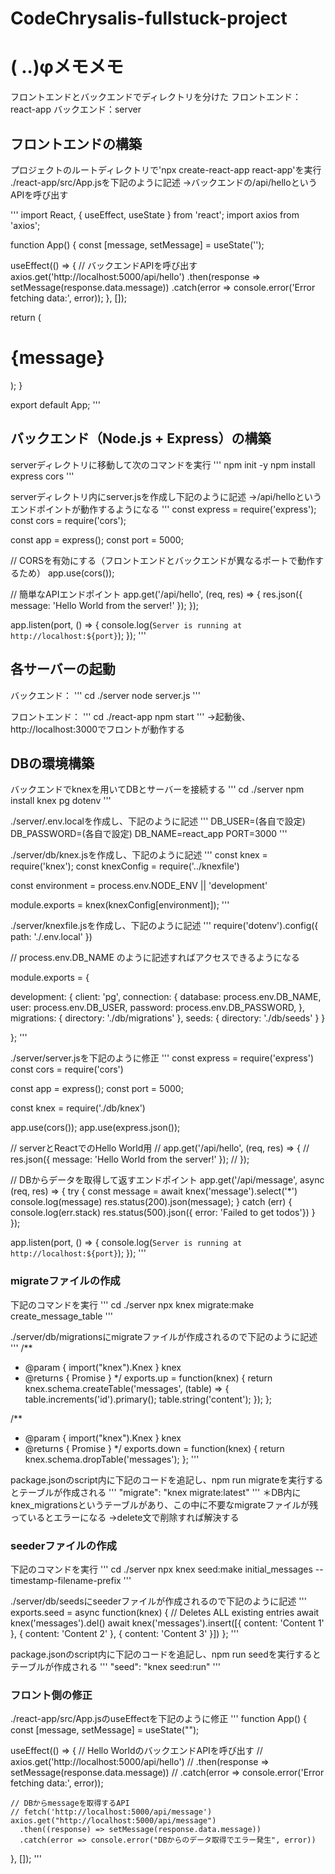 # CodeChrysalis-fullstuck-project

# ( ..)φメモメモ
フロントエンドとバックエンドでディレクトリを分けた
フロントエンド：react-app
バックエンド：server

## フロントエンドの構築
プロジェクトのルートディレクトリで'npx create-react-app react-app'を実行
./react-app/src/App.jsを下記のように記述
→バックエンドの/api/helloというAPIを呼び出す

'''
import React, { useEffect, useState } from 'react';
import axios from 'axios';

function App() {
  const [message, setMessage] = useState('');

  useEffect(() => {
    // バックエンドAPIを呼び出す
    axios.get('http://localhost:5000/api/hello')
      .then(response => setMessage(response.data.message))
      .catch(error => console.error('Error fetching data:', error));
  }, []);

  return (
    <div>
      <h1>{message}</h1>
    </div>
  );
}

export default App;
'''

## バックエンド（Node.js + Express）の構築
serverディレクトリに移動して次のコマンドを実行
'''
npm init -y
npm install express cors
'''

serverディレクトリ内にserver.jsを作成し下記のように記述
→/api/helloというエンドポイントが動作するようになる
'''
const express = require('express');
const cors = require('cors');

const app = express();
const port = 5000;

// CORSを有効にする（フロントエンドとバックエンドが異なるポートで動作するため）
app.use(cors());

// 簡単なAPIエンドポイント
app.get('/api/hello', (req, res) => {
  res.json({ message: 'Hello World from the server!' });
});

app.listen(port, () => {
  console.log(`Server is running at http://localhost:${port}`);
});
'''

## 各サーバーの起動
バックエンド：
'''
cd ./server
node server.js
'''

フロントエンド：
'''
cd ./react-app
npm start
'''
→起動後、http://localhost:3000でフロントが動作する

## DBの環境構築
バックエンドでknexを用いてDBとサーバーを接続する
'''
cd ./server
npm install knex pg dotenv
'''

./server/.env.localを作成し、下記のように記述
'''
DB_USER=(各自で設定)
DB_PASSWORD=(各自で設定)
DB_NAME=react_app
PORT=3000
'''

./server/db/knex.jsを作成し、下記のように記述
'''
const knex = require('knex');
const knexConfig = require('../knexfile')

const environment = process.env.NODE_ENV || 'development'

module.exports = knex(knexConfig[environment]);
'''

./server/knexfile.jsを作成し、下記のように記述
'''
require('dotenv').config({ path: './.env.local' })

// process.env.DB_NAME のように記述すればアクセスできるようになる

module.exports = {

  development: {
    client: 'pg',
    connection: {
      database: process.env.DB_NAME,
      user:     process.env.DB_USER,
      password: process.env.DB_PASSWORD,
    },
    migrations: {
      directory: './db/migrations'
    },
    seeds: {
      directory: './db/seeds'
    }
  }

};
'''

./server/server.jsを下記のように修正
'''
const express = require('express')
const cors = require('cors')

const app = express();
const port = 5000;

const knex = require('./db/knex')

app.use(cors());
app.use(express.json());

// serverとReactでのHello World用
// app.get('/api/hello', (req, res) => {
//     res.json({ message: 'Hello World from the server!' });
// });

// DBからデータを取得して返すエンドポイント
app.get('/api/message', async (req, res) => {
    try {
        const message = await knex('message').select('*')
        console.log(message)
        res.status(200).json(message);
    } catch (err) {
        console.log(err.stack)
        res.status(500).json({ error: 'Failed to get todos'})
    }
});

app.listen(port, () => {
    console.log(`Server is running at http://localhost:${port}`);
});
'''

### migrateファイルの作成
下記のコマンドを実行
'''
cd ./server
npx knex migrate:make create_message_table
'''

./server/db/migrationsにmigrateファイルが作成されるので下記のように記述
'''
/**
 * @param { import("knex").Knex } knex
 * @returns { Promise<void> }
 */
exports.up = function(knex) {
    return knex.schema.createTable('messages', (table) => {
        table.increments('id').primary();
        table.string('content');
    });
};

/**
 * @param { import("knex").Knex } knex
 * @returns { Promise<void> }
 */
exports.down = function(knex) {
    return knex.schema.dropTable('messages');
};
'''

package.jsonのscript内に下記のコードを追記し、npm run migrateを実行するとテーブルが作成される
'''
"migrate": "knex migrate:latest"
'''
＊DB内にknex_migrationsというテーブルがあり、この中に不要なmigrateファイルが残っているとエラーになる
→delete文で削除すれば解決する

### seederファイルの作成
下記のコマンドを実行
'''
cd ./server
npx knex seed:make initial_messages --timestamp-filename-prefix
'''

./server/db/seedsにseederファイルが作成されるので下記のように記述
'''
exports.seed = async function(knex) {
  // Deletes ALL existing entries
  await knex('messages').del()
  await knex('messages').insert([{ content: 'Content 1' }, { content: 'Content 2' }, { content: 'Content 3' }])
};
'''

package.jsonのscript内に下記のコードを追記し、npm run seedを実行するとテーブルが作成される
'''
"seed": "knex seed:run"
'''

### フロント側の修正
./react-app/src/App.jsのuseEffectを下記のように修正
'''
function App() {
  const [message, setMessage] = useState("");

  useEffect(() => {
    // Hello WorldのバックエンドAPIを呼び出す
    // axios.get('http://localhost:5000/api/hello')
    //   .then(response => setMessage(response.data.message))
    //   .catch(error => console.error('Error fetching data:', error));

    // DBからmessageを取得するAPI
    // fetch('http://localhost:5000/api/message')
    axios.get("http://localhost:5000/api/message")
      .then((response) => setMessage(response.data.message))
      .catch(error => console.error("DBからのデータ取得でエラー発生", error))
  }, []);
'''
